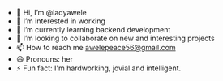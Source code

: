 - 👋 Hi, I’m @ladyawele
- 👀 I’m interested in working 
- 🌱 I’m currently learning backend development 
- 💞️ I’m looking to collaborate on new and interesting projects 
- 📫 How to reach me awelepeace56@gmail.com
- 😄 Pronouns: her
- ⚡ Fun fact: I'm hardworking, jovial and intelligent.

<!---
ladyawele/ladyawele is a ✨ special ✨ repository because its `README.md` (this file) appears on your GitHub profile.
You can click the Preview link to take a look at your changes.
--->
